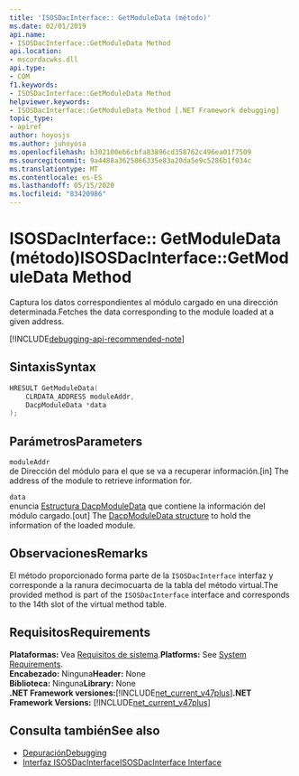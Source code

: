 ```yaml
---
title: 'ISOSDacInterface:: GetModuleData (método)'
ms.date: 02/01/2019
api.name:
- ISOSDacInterface::GetModuleData Method
api.location:
- mscordacwks.dll
api.type:
- COM
f1.keywords:
- ISOSDacInterface::GetModuleData Method
helpviewer.keywords:
- ISOSDacInterface::GetModuleData Method [.NET Framework debugging]
topic_type:
- apiref
author: hoyosjs
ms.author: juhoyosa
ms.openlocfilehash: b302100eb6cbfa83896cd358762c496ea01f7509
ms.sourcegitcommit: 9a4488a3625866335e83a20da5e9c5286b1f034c
ms.translationtype: MT
ms.contentlocale: es-ES
ms.lasthandoff: 05/15/2020
ms.locfileid: "83420986"
---
```

# <a name="isosdacinterfacegetmoduledata-method"></a><span data-ttu-id="2d877-102">ISOSDacInterface:: GetModuleData (método)</span><span class="sxs-lookup"><span data-stu-id="2d877-102">ISOSDacInterface::GetModuleData Method</span></span>

<span data-ttu-id="2d877-103">Captura los datos correspondientes al módulo cargado en una dirección determinada.</span><span class="sxs-lookup"><span data-stu-id="2d877-103">Fetches the data corresponding to the module loaded at a given address.</span></span>

[!INCLUDE[debugging-api-recommended-note](../../../../includes/debugging-api-recommended-note.md)]

## <a name="syntax"></a><span data-ttu-id="2d877-104">Sintaxis</span><span class="sxs-lookup"><span data-stu-id="2d877-104">Syntax</span></span>

```cpp
HRESULT GetModuleData(
    CLRDATA_ADDRESS moduleAddr,
    DacpModuleData *data
);
```

## <a name="parameters"></a><span data-ttu-id="2d877-105">Parámetros</span><span class="sxs-lookup"><span data-stu-id="2d877-105">Parameters</span></span>

`moduleAddr`\
<span data-ttu-id="2d877-106">de Dirección del módulo para el que se va a recuperar información.</span><span class="sxs-lookup"><span data-stu-id="2d877-106">[in] The address of the module to retrieve information for.</span></span>

`data`\
<span data-ttu-id="2d877-107">enuncia [Estructura DacpModuleData](dacpmoduledata-structure.md) que contiene la información del módulo cargado.</span><span class="sxs-lookup"><span data-stu-id="2d877-107">[out] The [DacpModuleData structure](dacpmoduledata-structure.md) to hold the information of the loaded module.</span></span>

## <a name="remarks"></a><span data-ttu-id="2d877-108">Observaciones</span><span class="sxs-lookup"><span data-stu-id="2d877-108">Remarks</span></span>

<span data-ttu-id="2d877-109">El método proporcionado forma parte de la `ISOSDacInterface` interfaz y corresponde a la ranura decimocuarta de la tabla del método virtual.</span><span class="sxs-lookup"><span data-stu-id="2d877-109">The provided method is part of the `ISOSDacInterface` interface and corresponds to the 14th slot of the virtual method table.</span></span>

## <a name="requirements"></a><span data-ttu-id="2d877-110">Requisitos</span><span class="sxs-lookup"><span data-stu-id="2d877-110">Requirements</span></span>

<span data-ttu-id="2d877-111">**Plataformas:** Vea [Requisitos de sistema](../../get-started/system-requirements.md).</span><span class="sxs-lookup"><span data-stu-id="2d877-111">**Platforms:** See [System Requirements](../../get-started/system-requirements.md).</span></span>  
<span data-ttu-id="2d877-112">**Encabezado:** Ninguna</span><span class="sxs-lookup"><span data-stu-id="2d877-112">**Header:** None</span></span>  
<span data-ttu-id="2d877-113">**Biblioteca:** Ninguna</span><span class="sxs-lookup"><span data-stu-id="2d877-113">**Library:** None</span></span>  
<span data-ttu-id="2d877-114">**.NET Framework versiones:**[!INCLUDE[net_current_v47plus](../../../../includes/net-current-v47plus.md)]</span><span class="sxs-lookup"><span data-stu-id="2d877-114">**.NET Framework Versions:** [!INCLUDE[net_current_v47plus](../../../../includes/net-current-v47plus.md)]</span></span>  

## <a name="see-also"></a><span data-ttu-id="2d877-115">Consulta también</span><span class="sxs-lookup"><span data-stu-id="2d877-115">See also</span></span>

- [<span data-ttu-id="2d877-116">Depuración</span><span class="sxs-lookup"><span data-stu-id="2d877-116">Debugging</span></span>](index.md)
- [<span data-ttu-id="2d877-117">Interfaz ISOSDacInterface</span><span class="sxs-lookup"><span data-stu-id="2d877-117">ISOSDacInterface Interface</span></span>](isosdacinterface-interface.md)
